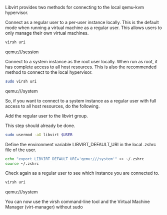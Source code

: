 
Libvirt provides two methods for connecting to the local qemu-kvm hypervisor.

Connect as a regular user to a per-user instance locally. This is the default mode when running a virtual machine as a regular user. This allows users to only manage their own virtual machines.

```bash
virsh uri
```

qemu:///session

Connect to a system instance as the root user locally. When run as root, it has complete access to all host resources. This is also the recommended method to connect to the local hypervisor.

```bash
sudo virsh uri
```

qemu:///system

So, if you want to connect to a system instance as a regular user with full access to all host resources, do the following.

Add the regular user to the libvirt group.

This step should already be done. 

```bash
sudo usermod -aG libvirt $USER
```

Define the environment variable LIBVIRT_DEFAULT_URI in the local .zshrc file of the user.

```bash
echo "export LIBVIRT_DEFAULT_URI='qemu:///system'" >> ~/.zshrc
source ~/.zshrc
```

Check again as a regular user to see which instance you are connected to.

```bash
virsh uri
```

qemu:///system

You can now use the virsh command-line tool and the Virtual Machine Manager (virt-manager) without sudo